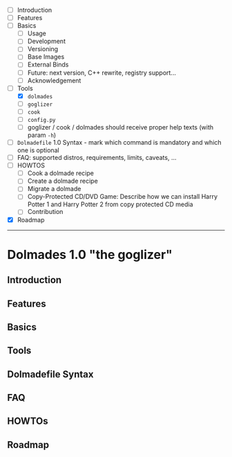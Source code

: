 * [ ] Introduction
* [ ] Features
* [ ] Basics
  * [ ] Usage
  * [ ] Development
  * [ ] Versioning
  * [ ] Base Images
  * [ ] External Binds
  * [ ] Future: next version, C++ rewrite, registry support...
  * [ ] Acknowledgement
* [ ] Tools
  * [x] `dolmades`
  * [ ] `goglizer`
  * [ ] `cook`
  * [ ] `config.py`
  * [ ] goglizer / cook / dolmades should receive proper help texts (with param `-h`)
* [ ] `Dolmadefile` 1.0 Syntax - mark which command is mandatory and which one is optional
* [ ] FAQ: supported distros, requirements, limits, caveats, ...
* [ ] HOWTOS
  * [ ] Cook a dolmade recipe
  * [ ] Create a dolmade recipe
  * [ ] Migrate a dolmade
  * [ ] Copy-Protected CD/DVD Game: Describe how we can install Harry Potter 1 and Harry Potter 2 from copy protected CD media
   * [ ] Contribution
* [X] Roadmap

___

# Dolmades 1.0 "the goglizer"

## Introduction

## Features

## Basics

## Tools

## Dolmadefile Syntax

## FAQ

## HOWTOs

## Roadmap
